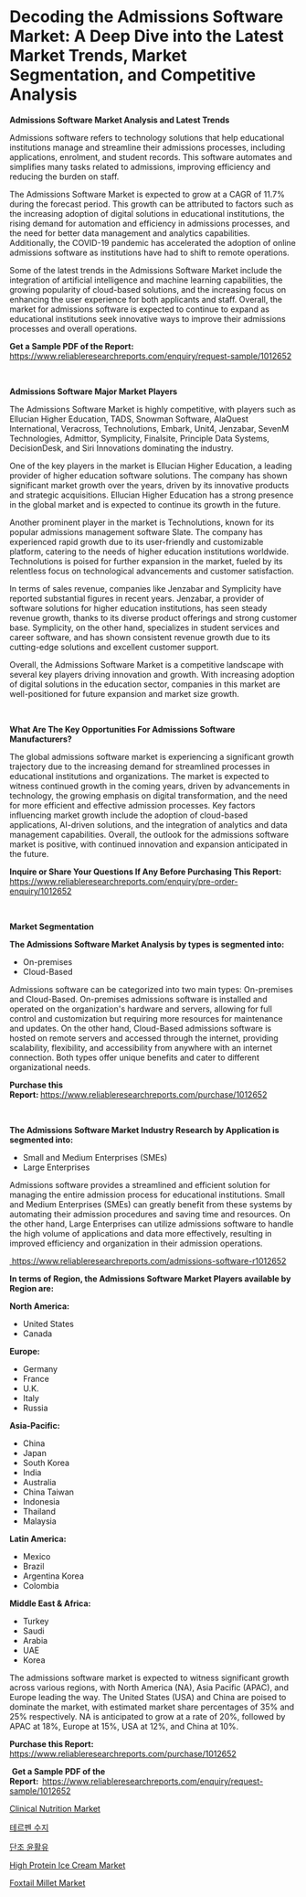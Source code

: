 <p><h1>Decoding the Admissions Software Market: A Deep Dive into the Latest Market Trends, Market Segmentation, and Competitive Analysis</h1></p><p><strong>Admissions Software Market Analysis and Latest Trends</strong></p>
<p><p>Admissions software refers to technology solutions that help educational institutions manage and streamline their admissions processes, including applications, enrolment, and student records. This software automates and simplifies many tasks related to admissions, improving efficiency and reducing the burden on staff.</p><p>The Admissions Software Market is expected to grow at a CAGR of 11.7% during the forecast period. This growth can be attributed to factors such as the increasing adoption of digital solutions in educational institutions, the rising demand for automation and efficiency in admissions processes, and the need for better data management and analytics capabilities. Additionally, the COVID-19 pandemic has accelerated the adoption of online admissions software as institutions have had to shift to remote operations.</p><p>Some of the latest trends in the Admissions Software Market include the integration of artificial intelligence and machine learning capabilities, the growing popularity of cloud-based solutions, and the increasing focus on enhancing the user experience for both applicants and staff. Overall, the market for admissions software is expected to continue to expand as educational institutions seek innovative ways to improve their admissions processes and overall operations.</p></p>
<p><strong>Get a Sample PDF of the Report:&nbsp;</strong> <a href="https://www.reliableresearchreports.com/enquiry/request-sample/1012652">https://www.reliableresearchreports.com/enquiry/request-sample/1012652</a></p>
<p>&nbsp;</p>
<p><strong>Admissions Software Major Market Players</strong></p>
<p><p>The Admissions Software Market is highly competitive, with players such as Ellucian Higher Education, TADS, Snowman Software, AlaQuest International, Veracross, Technolutions, Embark, Unit4, Jenzabar, SevenM Technologies, Admittor, Symplicity, Finalsite, Principle Data Systems, DecisionDesk, and Siri Innovations dominating the industry.</p><p>One of the key players in the market is Ellucian Higher Education, a leading provider of higher education software solutions. The company has shown significant market growth over the years, driven by its innovative products and strategic acquisitions. Ellucian Higher Education has a strong presence in the global market and is expected to continue its growth in the future.</p><p>Another prominent player in the market is Technolutions, known for its popular admissions management software Slate. The company has experienced rapid growth due to its user-friendly and customizable platform, catering to the needs of higher education institutions worldwide. Technolutions is poised for further expansion in the market, fueled by its relentless focus on technological advancements and customer satisfaction.</p><p>In terms of sales revenue, companies like Jenzabar and Symplicity have reported substantial figures in recent years. Jenzabar, a provider of software solutions for higher education institutions, has seen steady revenue growth, thanks to its diverse product offerings and strong customer base. Symplicity, on the other hand, specializes in student services and career software, and has shown consistent revenue growth due to its cutting-edge solutions and excellent customer support.</p><p>Overall, the Admissions Software Market is a competitive landscape with several key players driving innovation and growth. With increasing adoption of digital solutions in the education sector, companies in this market are well-positioned for future expansion and market size growth.</p></p>
<p>&nbsp;</p>
<p><strong>What Are The Key Opportunities For Admissions Software Manufacturers?</strong></p>
<p><p>The global admissions software market is experiencing a significant growth trajectory due to the increasing demand for streamlined processes in educational institutions and organizations. The market is expected to witness continued growth in the coming years, driven by advancements in technology, the growing emphasis on digital transformation, and the need for more efficient and effective admission processes. Key factors influencing market growth include the adoption of cloud-based applications, AI-driven solutions, and the integration of analytics and data management capabilities. Overall, the outlook for the admissions software market is positive, with continued innovation and expansion anticipated in the future.</p></p>
<p><strong>Inquire or Share Your Questions If Any Before Purchasing This Report:</strong> <a href="https://www.reliableresearchreports.com/enquiry/pre-order-enquiry/1012652">https://www.reliableresearchreports.com/enquiry/pre-order-enquiry/1012652</a></p>
<p>&nbsp;</p>
<p><strong>Market Segmentation</strong></p>
<p><strong>The Admissions Software Market Analysis by types is segmented into:</strong></p>
<p><ul><li>On-premises</li><li>Cloud-Based</li></ul></p>
<p><p>Admissions software can be categorized into two main types: On-premises and Cloud-Based. On-premises admissions software is installed and operated on the organization's hardware and servers, allowing for full control and customization but requiring more resources for maintenance and updates. On the other hand, Cloud-Based admissions software is hosted on remote servers and accessed through the internet, providing scalability, flexibility, and accessibility from anywhere with an internet connection. Both types offer unique benefits and cater to different organizational needs.</p></p>
<p><strong>Purchase this Report:&nbsp;</strong><a href="https://www.reliableresearchreports.com/purchase/1012652">https://www.reliableresearchreports.com/purchase/1012652</a></p>
<p>&nbsp;</p>
<p><strong>The Admissions Software Market Industry Research by Application is segmented into:</strong></p>
<p><ul><li>Small and Medium Enterprises (SMEs)</li><li>Large Enterprises</li></ul></p>
<p><p>Admissions software provides a streamlined and efficient solution for managing the entire admission process for educational institutions. Small and Medium Enterprises (SMEs) can greatly benefit from these systems by automating their admission procedures and saving time and resources. On the other hand, Large Enterprises can utilize admissions software to handle the high volume of applications and data more effectively, resulting in improved efficiency and organization in their admission operations.</p></p>
<p><a href="https://www.reliableresearchreports.com/admissions-software-r1012652">&nbsp;https://www.reliableresearchreports.com/admissions-software-r1012652</a></p>
<p><strong>In terms of Region, the Admissions Software Market Players available by Region are:</strong></p>
<p>
    <p> <strong> North America: </strong>
        <ul>
            <li>United States</li>
            <li>Canada</li>
        </ul>
        </p> 
    <p> <strong> Europe: </strong>
        <ul>
            <li>Germany</li>
            <li>France</li>
            <li>U.K.</li>
            <li>Italy</li>
            <li>Russia</li>
        </ul>
        </p> 
    <p> <strong> Asia-Pacific: </strong>
        <ul>
            <li>China</li>
            <li>Japan</li>
            <li>South Korea</li>
            <li>India</li>
            <li>Australia</li>
            <li>China Taiwan</li>
            <li>Indonesia</li>
            <li>Thailand</li>
            <li>Malaysia</li>
        </ul>
        </p> 
    <p> <strong> Latin America: </strong>
        <ul>
            <li>Mexico</li>
            <li>Brazil</li>
            <li>Argentina Korea</li>
            <li>Colombia</li>
        </ul>
        </p> 
    <p> <strong> Middle East & Africa: </strong>
        <ul>
            <li>Turkey</li>
            <li>Saudi</li>
            <li>Arabia</li>
            <li>UAE</li>
            <li>Korea</li>
        </ul>
    </p>
    </p>
<p><p>The admissions software market is expected to witness significant growth across various regions, with North America (NA), Asia Pacific (APAC), and Europe leading the way. The United States (USA) and China are poised to dominate the market, with estimated market share percentages of 35% and 25% respectively. NA is anticipated to grow at a rate of 20%, followed by APAC at 18%, Europe at 15%, USA at 12%, and China at 10%.</p></p>
<p><strong>Purchase this Report: </strong><a href="https://www.reliableresearchreports.com/purchase/1012652">https://www.reliableresearchreports.com/purchase/1012652</a></p>
<p>&nbsp;<strong>Get a Sample PDF of the Report:&nbsp;&nbsp;</strong><a href="https://www.reliableresearchreports.com/enquiry/request-sample/1012652">https://www.reliableresearchreports.com/enquiry/request-sample/1012652</a></p>
<p><strong></strong></p>
<p><p><a href="https://github.com/JosephWillisbXXgf/Market-Research-Report-List-1/blob/main/clinical-nutrition-market.md">Clinical Nutrition Market</a></p><p><a href="https://medium.com/@vlcostes/%ED%85%8C%EB%A5%B4%ED%8E%9C-%EC%88%98%EC%A7%80-%EC%8B%9C%EC%9E%A5-%EA%B7%9C%EB%AA%A8-%EC%8B%9C%EC%9E%A5-%EC%84%B8%EB%B6%84%ED%99%94-%EC%8B%9C%EC%9E%A5-%EB%8F%99%ED%96%A5-%EB%B0%8F-%EC%84%B1%EC%9E%A5-%EB%B6%84%EC%84%9D-%EC%98%88%EC%B8%A1-2031%EB%85%84%EA%B9%8C%EC%A7%80-08a30130a0f5">테르펜 수지</a></p><p><a href="https://medium.com/@kelvinfeenrey98677/%EA%B8%80%EB%A1%9C%EB%B2%8C-%EB%8B%A8%EC%A1%B0-%EC%9C%A4%ED%99%9C%EC%A0%9C-%EC%8B%9C%EC%9E%A5-%EB%B6%80%EB%AC%B8-%EC%9C%A0%ED%98%95-%EC%9D%91%EC%9A%A9-%EC%8B%9C%EC%9E%A5-%EC%B0%B8%EA%B0%80%EC%9E%90-%EC%A0%84%EB%9E%B5-%EC%A7%80%EC%97%AD%EB%B3%84-%EC%84%B1%EC%9E%A5-%EC%9D%B8%EC%82%AC%EC%9D%B4%ED%8A%B8-%EB%B0%8F-%EB%AF%B8%EB%9E%98-%EC%A0%84%EB%A7%9D-2024-2031-4171f7e0aaca">단조 윤활유</a></p><p><a href="https://medium.com/@vallieemard78/deep-dive-into-the-high-protein-ice-cream-market-itstrends-market-segmentation-and-competitive-63444176da9b">High Protein Ice Cream Market</a></p><p><a href="https://medium.com/@elzaziemann1943/insights-into-the-foxtail-millet-market-size-which-is-expanding-with-a-6-9-cagr-from-2024-2031-01186eba8dda">Foxtail Millet Market</a></p></p>